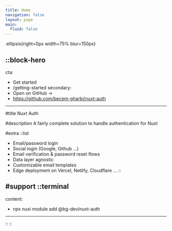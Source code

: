 ```yaml
---
title: Home
navigation: false
layout: page
main:
  fluid: false
---
```


:ellipsis{right=0px width=75% blur=150px}

::block-hero
---
cta:
  - Get started
  - /getting-started
secondary:
  - Open on GitHub →
  - https://github.com/becem-gharbi/nuxt-auth
---

#title
Nuxt Auth 


#description
A fairly complete solution to handle authentication for Nuxt

#extra
  ::list
  - Email/password login
  - Social login (Google, Github ...)
  - Email verification & password reset flows
  - Data layer agnostic
  - Customizable email templates
  - Edge deployment on Vercel, Netlify, Cloudflare ...
  ::

#support
  ::terminal
  ---
  content:
  - npx nuxi module add @bg-dev/nuxt-auth
  ---
  ::
::

